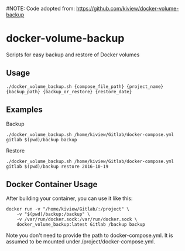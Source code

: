 #NOTE:
Code adopted from: https://github.com/kiview/docker-volume-backup

# docker-volume-backup
Scripts for easy backup and restore of Docker volumes

## Usage

```
./docker_volume_backup.sh {compose_file_path} {project_name} {backup_path} {backup_or_restore} {restore_date}
```

## Examples

Backup

```
./docker_volume_backup.sh /home/kiview/Gitlab/docker-compose.yml gitlab $(pwd)/backup backup
```

Restore

```
./docker_volume_backup.sh /home/kiview/Gitlab/docker-compose.yml gitlab $(pwd)/backup restore 2016-10-19
```
## Docker Container Usage
After building your container, you can use it like this:
```
docker run -v "/home/kiview/Gitlab/:/project" \
    -v "$(pwd)/backup:/backup" \
    -v /var/run/docker.sock:/var/run/docker.sock \
    docker_volume_backup:latest Gitlab /backup backup
```
Note you don't need to provide the path to docker-compose.yml. It is assumed to be mounted under /project/docker-compose.yml. 